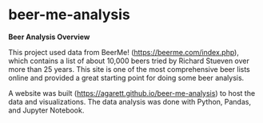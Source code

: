 # beer-me-analysis
**Beer Analysis Overview**

This project used data from BeerMe! (https://beerme.com/index.php), which contains a list of about 10,000 beers tried by Richard Stueven over more than 25 years. This site is one of the most comprehensive beer lists online and provided a great starting point for doing some beer analysis. 

A website was built (https://agarett.github.io/beer-me-analysis) to host the data and visualizations. The data analysis was done with Python, Pandas, and Jupyter Notebook.  
